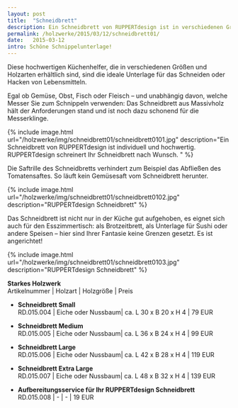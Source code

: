 ```yaml
---
layout: post
title:  "Schneidbrett"
description: Ein Schneidbrett von RUPPERTdesign ist in verschiedenen Größen und Holzarten erhältlich. RUPPERTdesign schreinert Ihr Schneidbrett nach Maß und Wunsch.   
permalink: /holzwerke/2015/03/12/schneidbrett01/
date:   2015-03-12
intro: Schöne Schnippelunterlage!
---
```

 
Diese hochwertigen Küchenhelfer, die in verschiedenen Größen und Holzarten erhältlich sind, 
sind die ideale Unterlage für das Schneiden oder Hacken von Lebensmitteln.

Egal ob Gemüse, Obst, Fisch oder Fleisch – und unabhängig davon, 
welche Messer Sie zum Schnippeln verwenden: 
Das Schneidbrett aus Massivholz hält der Anforderungen stand und ist noch dazu schonend für die Messerklinge.

{% include image.html url="/holzwerke/img/schneidbrett01/schneidbrett0101.jpg" description="Ein Schneidbrett von RUPPERTdesign ist individuell und hochwertig. RUPPERTdesign schreinert Ihr Schneidbrett nach Wunsch.  " %}

Die Saftrille des Schneidbretts verhindert zum Beispiel das Abfließen des Tomatensaftes. 
So läuft kein Gemüsesaft vom Schneidbrett herunter.

{% include image.html url="/holzwerke/img/schneidbrett01/schneidbrett0102.jpg" description="RUPPERTdesign Schneidbrett" %}

Das Schneidbrett ist nicht nur in der Küche gut aufgehoben, 
es eignet sich auch für den Esszimmertisch: als Brotzeitbrett, 
als Unterlage für Sushi oder andere Speisen – hier sind Ihrer Fantasie keine Grenzen gesetzt. 
Es ist angerichtet! 

{% include image.html url="/holzwerke/img/schneidbrett01/schneidbrett0103.jpg" description="RUPPERTdesign Schneidbrett" %}



**Starkes Holzwerk**   
Artikelnummer \| Holzart \| Holzgröße \| Preis

* **Schneidbrett Small**   
	RD.015.004  \| 	Eiche oder Nussbaum\| ca. L 30 x B 20 x H  4 \| 79 EUR

* **Schneidbrett Medium**   
	RD.015.005  \| 	Eiche oder Nussbaum\| ca. L 36 x B 24 x H  4 \| 99 EUR

* **Schneidbrett Large**   
	RD.015.006  \| 	Eiche oder Nussbaum\| ca. L 42 x B 28 x H  4 \| 119 EUR

* **Schneidbrett Extra Large**   
	RD.015.007  \| 	Eiche oder Nussbaum\| ca. L 48 x B 32 x H  4 \| 139 EUR

* **Aufbereitungsservice für Ihr RUPPERTdesign Schneidbrett**   
	RD.015.008  \| 	- \| - \| 19 EUR